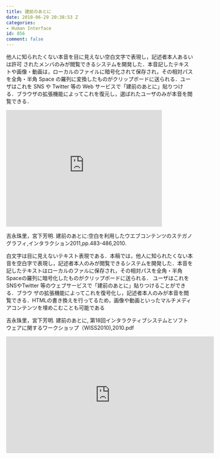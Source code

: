 ```yaml
---
title: 建前のあとに
date: 2010-06-29 20:38:53 Z
categories:
- Human Interface
id: 856
comment: false
---
```


他人に知られたくない本音を目に見えない空白文字で表現し，記述者本人あるいは許可 されたメンバのみが閲覧できるシステムを開発した．本音記したテキストや画像・動画は，ローカルのファイルに暗号化されて保存され，その相対パスを全角・半角 Space の羅列に変換したものがクリップボードに送られる．ユーザはこれを SNS や Twitter 等の Web サービスで「建前のあとに」貼りつける．ブラウザの拡張機能によってこれを復元し，選ばれたユーザのみが本音を閲覧できる．


<iframe width="420" height="315" src="https://www.youtube.com/embed/wtQ1Ick2xsk" frameborder="0" allowfullscreen></iframe>


吉永珠里，宮下芳明. 建前のあとに:空白を利用したウエブコンテンツのステガノグラフィ,インタラクション2011,pp.483-486,2010.

白文字は目に見えないテキスト表現である．本稿では，他人に知られたくない本音を空白字で表現し，記述者本人のみが閲覧できるシステムを開発した．本音を記したテキストはローカルのファルに保存され，その相対パスを全角・半角Spaceの羅列に暗号化したものがクリップボードに送られる．
ユーザはこれをSNSやTwitter 等のウェブサービスで「建前のあとに」貼りつけることができる．ブラウ
ザの拡張機能によってこれを復号化し，記述者本人のみが本音を閲覧できる．HTMLの書き換えを行ってるため，画像や動画といったマルチメディアコンテンツを埋めこむことも可能である

吉永珠里，宮下芳明. 建前のあとに, 第18回インタラクティブシステムとソフトウェアに関するワークショップ（WISS2010),2010.pdf


<iframe width="560" height="315" src="https://www.youtube.com/embed/BNiYgWzT8o8" frameborder="0" allowfullscreen></iframe>

